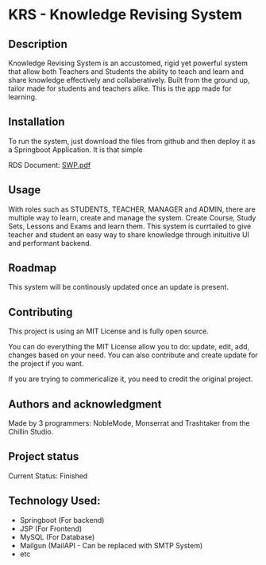 # KRS - Knowledge Revising System

## Description
Knowledge Revising System is an accustomed, rigid yet powerful system that allow both Teachers and Students the ability to teach and learn and share knowledge effectively and collaberatively. Built from the ground up, tailor made for students and teachers alike. This is the app made for learning.


## Installation
To run the system, just download the files from github and then deploy it as a Springboot Application. It is that simple

RDS Document: [SWP.pdf](https://github.com/user-attachments/files/16403804/SWP.pdf)


## Usage
With roles such as STUDENTS, TEACHER, MANAGER and ADMIN, there are multiple way to learn, create and manage the system. Create Course, Study Sets, Lessons and Exams and learn them. This system is currtailed to give teacher and student an easy way to share knowledge through inituitive UI and performant backend.

## Roadmap
This system will be continously updated once an update is present.

## Contributing
This project is using an MIT License and is fully open source.

You can do everything the MIT License allow you to do: update, edit, add, changes based on your need.
You can also contribute and create update for the project if you want.

If you are trying to commericalize it, you need to credit the original project.

## Authors and acknowledgment
Made by 3 programmers: NobleMode, Monserrat and Trashtaker from the Chillin Studio.

## Project status
Current Status: Finished

## Technology Used:
- Springboot (For backend)
- JSP (For Frontend)
- MySQL (For Database)
- Mailgun (MailAPI - Can be replaced with SMTP System)
- etc
